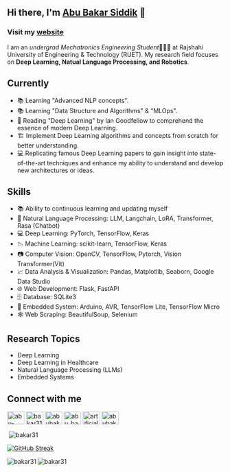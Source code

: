 ## Hi there, I'm [Abu Bakar Siddik](https://abubakarsiddik.me/) 👋

### Visit my [website](https://abubakarsiddik.me/)

I am an *undergrad Mechatronics Engineering Student*👨🏻‍🎓 at Rajshahi University of Engineering & Technology (RUET). My research field focuses on **Deep Learning, Natual Language Processing, and Robotics**.

## Currently
- 📚 Learning "Advanced NLP concepts".
- 📚 Learning "Data Structure and Algorithms" & "MLOps".
- 📖 Reading "Deep Learning" by Ian Goodfellow to comprehend the essence of modern Deep Learning.
- 🏗 Implement Deep Learning algorithms and concepts from scratch for better understanding.
- 💻 Replicating famous Deep Learning papers to gain insight into state-of-the-art techniques and enhance my ability to understand and develop new architectures or ideas.

## Skills
- 📚 Ability to continuous learning and updating myself
- 📖 Natural Language Processing: LLM, Langchain, LoRA, Transformer, Rasa (Chatbot)
- 💻 Deep Learning: PyTorch, TensorFlow, Keras
- 📉 Machine Learning: scikit-learn, TensorFlow, Keras
- 📷 Computer Vision: OpenCV, TensorFlow, Pytorch, Vision Transformer(Vit)
- 📈 Data Analysis & Visualization: Pandas, Matplotlib, Seaborn, Google Data Studio
- 🌐 Web Development: Flask, FastAPI
- 🗄 Database: SQLite3
- 📱 Embedded System: Arduino, AVR, TensorFlow Lite, TensorFlow Micro
- 🕸 Web Scraping: BeautifulSoup, Selenium

## Research Topics
- Deep Learning
- Deep Learning in Healthcare
- Natural Language Processing (LLMs)
- Embedded Systems

## Connect with me
<p align="left">
<a href="https://linkedin.com/in/abu-bakar-siddik31" target="blank"><img align="center" src="https://raw.githubusercontent.com/rahuldkjain/github-profile-readme-generator/master/src/images/icons/Social/linked-in-alt.svg" alt="abu-bakar-siddik31" height="30" width="40" /></a>
<a href="https://kaggle.com/bakar31" target="blank"><img align="center" src="https://raw.githubusercontent.com/rahuldkjain/github-profile-readme-generator/master/src/images/icons/Social/kaggle.svg" alt="bakar31" height="30" width="40" /></a>
<a href="https://fb.com/abubakarsiddik031" target="blank"><img align="center" src="https://raw.githubusercontent.com/rahuldkjain/github-profile-readme-generator/master/src/images/icons/Social/facebook.svg" alt="abubakarsiddik031" height="30" width="40" /></a>
<a href="https://www.instagram.com/abu_bakar_siddik31/" target="blank"><img align="center" src="https://raw.githubusercontent.com/rahuldkjain/github-profile-readme-generator/master/src/images/icons/Social/instagram.svg" alt="abu_bakar_siddik31" height="30" width="40" /></a>
<a href="https://www.youtube.com/channel/UC6DxuIWVP8Ht1RfE5GlRfrQ" target="blank"><img align="center" src="https://raw.githubusercontent.com/rahuldkjain/github-profile-readme-generator/master/src/images/icons/Social/youtube.svg" alt="artificial neuron" height="30" width="40" /></a>
<a href="https://www.hackerrank.com/abubakarsiddik" target="blank"><img align="center" src="https://raw.githubusercontent.com/rahuldkjain/github-profile-readme-generator/master/src/images/icons/Social/hackerrank.svg" alt="abubakarsiddik" height="30" width="40" /></a>
</p>


<p>&nbsp;<img align="center" src="https://github-readme-stats.vercel.app/api?username=bakar31&show_icons=true&theme=dark&title_color=08a4d9&text_color=ffffff&locale=en" alt="bakar31" /></p>

[![GitHub Streak](https://github-readme-streak-stats.herokuapp.com?user=bakar31&theme=dark&date_format=M%20j%5B%2C%20Y%5D)](https://git.io/streak-stats)

<p><img align="left" src="https://github-readme-stats.vercel.app/api/top-langs?username=bakar31&show_icons=true&theme=dark&title_color=2b93d4&text_color=ededed&locale=en&layout=compact" alt="bakar31" /></p>

<p align="left"> <img src="https://komarev.com/ghpvc/?username=bakar31&label=Profile%20views&color=0e75b6&style=flat" alt="bakar31" /> </p>
